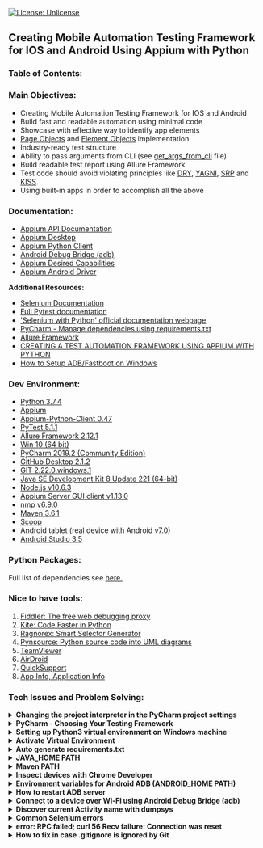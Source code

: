 [![License: Unlicense](https://img.shields.io/badge/license-Unlicense-blue.svg)](http://unlicense.org/)

## Creating Mobile Automation Testing Framework for IOS and Android Using Appium with Python


### Table of Contents:<br/>


### Main Objectives:<br/>
- Creating Mobile Automation Testing Framework for IOS and Android<br/>
- Build fast and readable automation using minimal code<br/>
- Showcase with effective way to identify app elements<br/>
- [Page Objects](https://github.com/SeleniumHQ/selenium/wiki/PageObjects) and [Element Objects](https://www.tutorialspoint.com/dom/dom_element_object) implementation<br/>
- Industry-ready test structure<br/>
- Ability to pass arguments from CLI (see [get_args_from_cli](https://github.com/ikostan/TEST_AUTOMATION_FRAMEWORK_USING_APPIUM_WITH_PYTHON/blob/master/utils/get_args_from_cli.py) file)
- Build readable test report using Allure Framework<br/>
- Test code should avoid violating principles like [DRY](https://en.wikipedia.org/wiki/Don%27t_repeat_yourself), [YAGNI](https://en.wikipedia.org/wiki/You_aren%27t_gonna_need_it), [SRP](https://en.wikipedia.org/wiki/Single_responsibility_principle) and [KISS](https://en.wikipedia.org/wiki/KISS_principle).
- Using built-in apps in order to accomplish all the above<br/>


### Documentation:
- [Appium API Documentation](http://appium.io/docs/en/about-appium/api/)<br/>
- [Appium Desktop](https://github.com/appium/appium-desktop)<br/>
- [Appium Python Client](https://github.com/appium/python-client)<br/>
- [Android Debug Bridge (adb)](https://developer.android.com/studio/command-line/adb)<br/>
- [Appium Desired Capabilities](http://appium.io/docs/en/writing-running-appium/caps/)<br/>
- [Appium Android Driver](https://github.com/appium/appium-android-driver)<br/>


**Additional Resources:**<br/>

- [Selenium Documentation](https://seleniumhq.github.io/selenium/docs/api/py/api.html)<br/>
- [Full Pytest documentation](http://doc.pytest.org/en/latest/contents.html)<br/>
- ['Selenium with Python' official documentation webpage](https://selenium-python.readthedocs.io)<br/>
- [PyCharm - Manage dependencies using requirements.txt](https://www.jetbrains.com/help/pycharm/managing-dependencies.html)<br/>
- [Allure Framework](https://docs.qameta.io/allure/)<br/>
- [CREATING A TEST AUTOMATION FRAMEWORK USING APPIUM WITH PYTHON](https://qaboy.com/2018/06/27/automation-framework-using-appium-python/)<br/>
- [How to Setup ADB/Fastboot on Windows](https://theunlockr.com/how-to-set-up-adb-usb-drivers-for-android-devices/)<br/>


### Dev Environment:<br/>
<a id="dev"></a>

- [Python 3.7.4](https://www.python.org/downloads/release/python-374/)<br/>
- [Appium](http://appium.io/)<br/>
- [Appium-Python-Client 0.47](https://pypi.org/project/Appium-Python-Client/)<br/>
- [PyTest 5.1.1](https://pypi.org/project/pytest/)<br/>
- [Allure Framework 2.12.1](http://allure.qatools.ru/)<br/>
- [Win 10 (64 bit)](https://www.microsoft.com/en-ca/software-download/windows10)<br/>
- [PyCharm 2019.2 (Community Edition)](https://www.jetbrains.com/pycharm/download/#section=windows)<br/>
- [GitHub Desktop 2.1.2](https://desktop.github.com/)<br/>
- [GIT 2.22.0.windows.1](https://git-scm.com/download/win)<br/>
- [Java SE Development Kit 8 Update 221 (64-bit)](https://www.oracle.com/technetwork/java/javase/downloads/jdk8-downloads-2133151.html)<br/>
- [Node.js v10.6.3](https://nodejs.org/en/download/current/)<br/>
- [Appium Server GUI client v1.13.0](http://appium.io/)<br/>
- [nmp v6.9.0](https://nodejs.org/en/download/)<br/>
- [Maven 3.6.1](https://maven.apache.org/download.cgi)<br/>
- [Scoop](https://scoop.sh/)<br/>
- Android tablet (real device with Android v7.0)<br/>
- [Android Studio 3.5](https://developer.android.com/studio/?gclid=CjwKCAjw44jrBRAHEiwAZ9igKJZ4_eky4PfdbRM1P_T2XejHOYyRH1GIdTyLyAWmEUULF3Dmv6zi7xoCaOwQAvD_BwE)<br/>


### Python Packages:<br/>
Full list of dependencies see [here.](https://github.com/ikostan/TEST_AUTOMATION_FRAMEWORK_USING_APPIUM_WITH_PYTHON/blob/master/requirements.txt)


### Nice to have tools:
1. [Fiddler: The free web debugging proxy](https://www.telerik.com/fiddler)<br/>
2. [Kite: Code Faster in Python](https://kite.com/)<br/>
3. [Ragnorex: Smart Selector Generator](https://www.ranorex.com/selocity/browser-extension)<br/>
4. [Pynsource: Python source code into UML diagrams](https://www.pynsource.com/index.html)<br/>
5. [TeamViewer](https://www.teamviewer.com/en/?pcc_keyword=teamviewer&gclid=CjwKCAjw44jrBRAHEiwAZ9igKBBMHbZjxT2zAPCJFrK-Agcldw0iOKD_1TyEeKcbCN_uTZjvCnQaNxoCfuwQAvD_BwE)<br/>
6. [AirDroid](https://www.airdroid.com/)<br/>
7. [QuickSupport](https://play.google.com/store/apps/details?id=com.teamviewer.quicksupport.market&hl=en_CA)<br/>
8. [App Info, Application Info](https://play.google.com/store/apps/details?id=com.bestappfactory.appinfo&hl=en_CA)<br/>


### Tech Issues and Problem Solving:<br/>
<a id="tech_issues"></a>

<details>
  <summary><b>Changing the project interpreter in the PyCharm project settings</b></summary>

<br/>1. In the **Settings/Preferences dialog** (Ctrl+Alt+S), select **Project <project name> | Project Interpreter**.<br/>
2. Expand the list of the available interpreters and click the **Show All** link.<br/>
3. Select the target interpreter. When PyCharm stops supporting any of the outdated Python versions, the corresponding project interpreter is marked as unsupported.<br/>
4. The Python interpreter name specified in the **Name** field, becomes visible in the list of available interpreters. Click **OK** to apply the changes.<br/>

For more info please check [here](https://www.jetbrains.com/help/pycharm/configuring-python-interpreter.html)<br/>

</details>


<details>
  <summary><b>PyCharm - Choosing Your Testing Framework</b></summary>
 
<br/>1. Open the Settings/Preferences dialog, and under the node Tools, click the page **Python Integrated Tools**.<br/>
2. On this page, click the **Default Test Runner** field.<br/>
3. Choose the desired test runner:<br/>

<br/>   
<div align="center"> 
<img width="60%" height="60%" src="https://github.com/ikostan/SELENIUM_WEBDRIVER_WORKING_WITH_ELEMENTS/blob/master/testing_selenium_capabilities/img/py_choosing_test_runner.png" hspace="20">
</div>
<br/>

For more info please see [Enable Pytest for you project](https://www.jetbrains.com/help/pycharm/pytest.html)
</details>


<details>
  <summary><b>Setting up Python3 virtual environment on Windows machine</b></summary>
<br/>

1. open CMD<br/>
2. navigate to project directory, for example:<br/> 

```bash
cd C:\Users\superadmin\Desktop\Python\CodinGame
```

3. run following command:<br/> 

```bash 
pip install virtualenv
```

4. run following command:<br/> 

```bash 
virtualenv venv --python=python
```
    
</details>


<details>
  
  <summary><b>Activate Virtual Environment</b></summary>

  <br/>
  In a newly created virtualenv there will be a bin/activate shell script. For Windows systems, activation scripts are provided for CMD.exe and Powershell.
  <br/><br/>

  1. Open Terminal<br/>
  2. Run: \path\to\env\Scripts\activate 
  
  <br/>Source: https://pypi.org/project/virtualenv/1.8.2/
  
</details>


<details>
  <summary><b>Auto generate requirements.txt</b></summary>

<br/>Any application typically has a set of dependencies that are required for that application to work. The requirements file is a way to specify and install specific set of package dependencies at once.<br/>
Use pip’s freeze command to generate a requirements.txt file for your project:<br/>

   ```python
    pip freeze > requirements.txt
```

If you save this in requirements.txt, you can follow this guide: [PyCharm - Manage dependencies using requirements.txt](https://www.jetbrains.com/help/pycharm/managing-dependencies.html), or you can:<br/>
   
   ```python
    pip install -r requirements.txt
```   
Source: https://www.idiotinside.com/2015/05/10/python-auto-generate-requirements-txt/<br/>
</details>


<details>
  
  <summary><b>JAVA_HOME PATH</b></summary>

   <br/>A. In order to configure JAVA_HOME path do the following:</b><br/>
   1. Go to "Advanced System Settings" > Advanced Tab > Environment Variables<br/>
   2. Go to System Variables section > click on New... button<br/>
   3. Type Variable name: JAVA_HOME<br/>
   4. Enter Variable Value: C:\Program Files\Java\jdk1.8.0_221<br/>
   5. Press OK button<br/><br/>
  
  <div align="center"> 
  <img width="90%" height="90%" src="https://github.com/ikostan/AppiumTesting/blob/master/img/java_home.jpg" hspace="10">
  </div>
  
  <b>B. Edit environment variable:</b><br/>
  1. From System variables list select path > Press Edit... button<br/>
  2. Press on New button > type: %JAVA_HOME%\bin<br/>
  3. Press OK button<br/>
  
  <div align="center"> 
  <img width="90%" height="90%" src="https://github.com/ikostan/AppiumTesting/blob/master/img/java_home_2.jpg" hspace="10">
  </div>
  
</details>


<details>
  
  <summary><b>Maven PATH</b></summary>
  <br/>
  <b>A. In order to configure MVN_HOME path do the following:</b><br/>
  1. Go to "Advanced System Settings" > Advanced Tab > Environment Variables<br/>
  2. Go to System Variables section > click on New... button<br/>
  3. Type Variable name: MVN_HOME<br/>
  4. Enter Variable Value: C:\Users\username\AppData\Local\Android\Sdk<br/>
  5. Press OK button<br/><br/>
  <div align="center"> 
  <img width="90%" height="90%" src="https://github.com/ikostan/AppiumTesting/blob/master/img/maven_home.jpg" hspace="10">
  </div>
  
  <b>B. Edit environment variable:</b><br/>
  1. From System variables list select path > Press Edit... button<br/>
  2. Press on New button > type: %MVN_HOME%\bin<br/>
  3. Press OK button<br/>
  
  <div align="center"> 
  <img width="90%" height="90%" src="https://github.com/ikostan/AppiumTesting/blob/master/img/maven_home_2.jpg" hspace="10">
  </div>
  
  <b>C. Test:</b>
  1. Open CMD > run "mvn --version"<br/>
  2. If everifyng is configured properly you will something like this:<br/>
  
  <div align="center"> 
  <img width="50%" height="50%" src="https://github.com/ikostan/AppiumTesting/blob/master/img/maven_cmd.JPG" hspace="10">
  </div>
  
</details>


<details>
  
  <summary><b>Inspect devices with Chrome Developer</b></summary>
  <br/>
  1. Open Chrome web browser > new tab<br/>
  2. Paste following address: chrome:..inspect/#devices<br/>
  
  <br/>If evryfing connected properly you will see something like this:<br>
  <div align="center"> 
  <img width="90%" height="90%" src="https://github.com/ikostan/AppiumTesting/blob/master/img/inspect_devices.JPG" hspace="10">
  </div>
  
  Source: 
</details>


<details>
  
  <summary><b>Environment variables for Android ADB (ANDROID_HOME PATH)</b></summary>
   <br/>
<b>A. In order to configure ANDROID_HOME path do the following:</b><br/>
  1. Go to "Advanced System Settings" > Advanced Tab > Environment Variables<br/>
  2. Go to System Variables section > click on New... button<br/>
  3. Type Variable name: ANDROID_HOME<br/>
  4. Enter Variable Value: C:\Users\username\AppData\Local\Android\Sdk<br/>
  5. Press OK button<br/><br/>
  <div align="center"> 
  <img width="90%" height="90%" src="https://github.com/ikostan/AppiumTesting/blob/master/img/android_home.JPG" hspace="10">
  </div>
  
  <b>B. Edit environment variable:</b><br/>
  1. From System variables list select path > Press Edit... button<br/>
  2. Press on New button > type: %ANDROID_HOME%\tools<br/>
  3. Press OK button<br/>
  4. Press on New button > type: %ANDROID_HOME%\platform-tools<br/>
  5. Press OK button<br/>
  
  <div align="center"> 
  <img width="90%" height="90%" src="https://github.com/ikostan/AppiumTesting/blob/master/img/android_home_2.JPG" hspace="10">
  </div>
  
  <b>C. Test:</b>
  1. Open CMD > run "adb devices"<br/>
  2. If everifyng is configured properly you will something like this:<br/>
  
  <div align="center"> 
  <img width="50%" height="50%" src="https://github.com/ikostan/AppiumTesting/blob/master/img/adb_devices.JPG" hspace="10">
  </div>
  
</details>


<details>
  
  <summary><b>How to restart ADB server</b></summary>
 
  1. Open Command promt > run: adb kill-server
  2. press enter
  3. run:  adb start-server
  4. press enter
  
  <br/>Source: https://stackoverflow.com/questions/29826101/how-to-restart-adb-manually-from-android-studio
  
</details>


<details>
  <summary><b>Connect to a device over Wi-Fi using Android Debug Bridge (adb)</b></summary>
  
  <br/>
  
  **adb** is included in the Android SDK Platform-Tools package. You can download this package with the [SDK Manager](https://developer.android.com/studio/intro/update.html#sdk-manager), which installs it at android_sdk/platform-tools/. Or if you want the standalone Android SDK Platform-Tools package, you can download it [here](https://developer.android.com/studio/releases/platform-tools.html).<br/>
    
   **Run Appium Tests On Real Android Device over Wifi:**<br/>
    
   1. Connect your device to computer via USB and check if it is connected using **‘adb devices’** which will list you the devices connected to your machine.<br/>
   2. We should make sure that android device and the Laptop are connected to the same Wifi network. In my case wifi is on for laptop and mobile device and not need to purchase any wireless wifi adapter.<br/>
   3. Restart adb and make it work over tcpip by specifying the port value (***adb tcpip 5555*). If no port number is specified, Port 5555 is used by default. This step will make your adb daemon to re-start on the specified port.
   4. We need to get the IP address of the the device. There are two ways to get IP address of your device by using below options:<br/>
       - Your device -> Settings -> Wifi -> Wifi Settings<br/>
       - adb shell ip -f inet addr show wlan0<br/>
   5. Run the below command to connect adb to your device over Wi-Fi using IP address of your device:<br/>
       - adb connect ip_address:tcpip_port<br/>
   6. Confirm that your host computer is connected to the target device:<br/>
       - adb devices<br/>
   
   Source: https://developer.android.com/studio/command-line/adb<br/>
   Source: https://rajeevkumarweb.wordpress.com/2017/06/03/run-appium-tests-on-real-android-device-over-wifi/<br/>

</details>


<details>
  <summary><b>Discover current Activity name with dumpsys</b></summary>
   <br/>
   
   **dumpsys** is a shell command. You can run it from the command line as follows:<br/>
        - adb shell dumpsys window windows | grep -E 'mCurrentFocus | mFocusedApp'<br/>
    
   If you have multiple devices connected, first get their IDs by executing:<br/>
        - adb devices<br/>
        
   Then, replace <your-device-id> with the relevant device ID:<br/>
        - adb -s <your-device-id> shell dumpsys window windows | grep -E 'mCurrentFocus | mFocusedApp'<br/>
   
   <br/> You should see something like that:
   <div align="center"> 
   <img width="60%" height="60%" src="https://github.com/ikostan/AppiumTesting/blob/master/img/adb_shell.JPG" hspace="10">
   </div>
   
   Source: https://developer.android.com/studio/command-line/dumpsys<br/>
   Source: https://stackoverflow.com/questions/43178672/dumpsys-window-windows-grep-e-mcurrentfocusmfocusedapp-command-is-not-retu/46545726#46545726<br/>
</details>


<details>
  <summary><b>Common Selenium errors</b></summary>

<br/>- **[How to fix common Selenium errors?](https://www.ultimateqa.com/common-selenium-webdriver-errors-fix/)**<br/>

</details>


<details>
  
  <summary><b>error: RPC failed; curl 56 Recv failure: Connection was reset</b></summary>
  <br/>
  1. Open Git Bash<br/>
  2. Run: "git config --global http.postBuffer 157286400" 
  
  <br/>Source: https://stackoverflow.com/questions/36940425/gitlab-push-failed-error
  
</details>


<details>
  <summary><b>How to fix in case .gitignore is ignored by Git</b></summary>

<br/>Even if you haven't tracked the files so far, Git seems to be able to "know" about them even after you add them to .gitignore.<br/> 

**NOTE:**<br/>
    - First commit your current changes, or you will lose them.<br/> 
    - Then run the following commands from the top folder of your Git repository:<br/> 
    
   ```bash 
    git rm -r --cached .
    git add .
    git commit -m "fixed untracked files"
   ```
    
</details>
